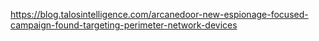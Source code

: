 https://blog.talosintelligence.com/arcanedoor-new-espionage-focused-campaign-found-targeting-perimeter-network-devices
